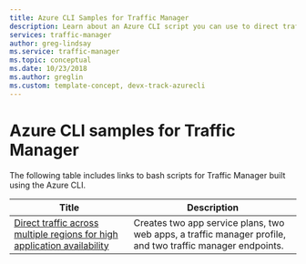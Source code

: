 ```yaml
---
title: Azure CLI Samples for Traffic Manager
description: Learn about an Azure CLI script you can use to direct traffic across multiple regions for high application availability.
services: traffic-manager
author: greg-lindsay
ms.service: traffic-manager
ms.topic: conceptual
ms.date: 10/23/2018
ms.author: greglin
ms.custom: template-concept, devx-track-azurecli
---
```


# Azure CLI samples for Traffic Manager

The following table includes links to bash scripts for Traffic Manager built using the Azure CLI.

|Title  |Description |
|---------|---------|
|[Direct traffic across multiple regions for high application availability](./scripts/traffic-manager-cli-websites-high-availability.md)   |    Creates two app service plans, two web apps, a traffic manager profile, and two traffic manager endpoints.     |
